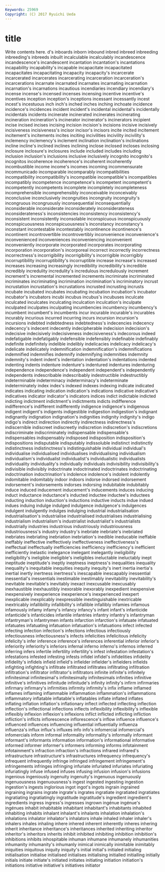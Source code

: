 ```yaml
---
Keywords: 25969 
Copyright: (C) 2017 Ryuichi Ueda
---
```


# title

Write contents here.
d's inboards inborn inbound inbred inbreed inbreeding inbreeding's
inbreeds inbuilt incalculable incalculably incandescence incandescence's incandescent incantation incantation's incantations
incapability incapability's incapable incapacitate incapacitated incapacitates incapacitating incapacity incapacity's incarcerate
incarcerated incarcerates incarcerating incarceration incarceration's incarcerations incarnate incarnated incarnates incarnating
incarnation incarnation's incarnations incautious incendiaries incendiary incendiary's incense incense's incensed
incenses incensing incentive incentive's incentives inception inception's inceptions incessant incessantly
incest incest's incestuous inch inch's inched inches inching inchoate incidence
incidence's incidences incident incident's incidental incidental's incidentally incidentals incidents incinerate
incinerated incinerates incinerating incineration incineration's incinerator incinerator's incinerators incipient incise
incised incises incising incision incision's incisions incisive incisively incisiveness incisiveness's
incisor incisor's incisors incite incited incitement incitement's incitements incites inciting
incivilities incivility incivility's inclemency inclemency's inclement inclination inclination's inclinations incline
incline's inclined inclines inclining inclose inclosed incloses inclosing inclosure inclosure's
inclosures include included includes including inclusion inclusion's inclusions inclusive inclusively
incognito incognito's incognitos incoherence incoherence's incoherent incoherently incombustible income income's
incomes incoming incommensurate incommunicado incomparable incomparably incompatibilities incompatibility incompatibility's incompatible
incompatible's incompatibles incompatibly incompetence incompetence's incompetent incompetent's incompetently incompetents incomplete
incompletely incompleteness incomprehensible incomprehensibly inconceivable inconceivably inconclusive inconclusively incongruities incongruity
incongruity's incongruous incongruously inconsequential inconsequentially inconsiderable inconsiderate inconsiderately inconsiderateness inconsiderateness's
inconsistencies inconsistency inconsistency's inconsistent inconsistently inconsolable inconspicuous inconspicuously inconspicuousness inconspicuousness's
inconstancy inconstancy's inconstant incontestable incontestably incontinence incontinence's incontinent incontrovertible incontrovertibly
inconvenience inconvenience's inconvenienced inconveniences inconveniencing inconvenient inconveniently incorporate incorporated incorporates
incorporating incorporation incorporation's incorporeal incorrect incorrectly incorrectness incorrectness's incorrigibility incorrigibility's
incorrigible incorrigibly incorruptibility incorruptibility's incorruptible increase increase's increased increases increasing
increasingly incredibility incredibility's incredible incredibly incredulity incredulity's incredulous incredulously increment
increment's incremental incremented increments incriminate incriminated incriminates incriminating incrimination incrimination's
incriminatory incrust incrustation incrustation's incrustations incrusted incrusting incrusts incubate incubated
incubates incubating incubation incubation's incubator incubator's incubators incubi incubus incubus's
incubuses inculcate inculcated inculcates inculcating inculcation inculcation's inculpate inculpated inculpates
inculpating incumbencies incumbency incumbency's incumbent incumbent's incumbents incur incurable incurable's
incurables incurably incurious incurred incurring incurs incursion incursion's incursions indebted
indebtedness indebtedness's indecencies indecency indecency's indecent indecently indecipherable indecision indecision's
indecisive indecisively indecisiveness indecisiveness's indecorous indeed indefatigable indefatigably indefensible indefensibly
indefinable indefinably indefinite indefinitely indelible indelibly indelicacies indelicacy indelicacy's indelicate
indelicately indemnification indemnification's indemnifications indemnified indemnifies indemnify indemnifying indemnities indemnity
indemnity's indent indent's indentation indentation's indentations indented indenting indents indenture
indenture's indentured indentures indenturing independence independence's independent independent's independently independents
indescribable indescribably indestructible indestructibly indeterminable indeterminacy indeterminacy's indeterminate indeterminately index
index's indexed indexes indexing indicate indicated indicates indicating indication indication's
indications indicative indicative's indicatives indicator indicator's indicators indices indict indictable
indicted indicting indictment indictment's indictments indicts indifference indifference's indifferent indifferently
indigence indigence's indigenous indigent indigent's indigents indigestible indigestion indigestion's indignant
indignantly indignation indignation's indignities indignity indignity's indigo indigo's indirect indirection
indirectly indirectness indirectness's indiscernible indiscreet indiscreetly indiscretion indiscretion's indiscretions indiscriminate
indiscriminately indispensable indispensable's indispensables indispensably indisposed indisposition indisposition's indispositions indisputable
indisputably indissoluble indistinct indistinctly indistinctness indistinctness's indistinguishable individual individual's individualise
individualised individualises individualising individualism individualism's individualist individualist's individualistic individualists individuality
individuality's individually individuals indivisibility indivisibility's indivisible indivisibly indoctrinate indoctrinated indoctrinates
indoctrinating indoctrination indoctrination's indolence indolence's indolent indolently indomitable indomitably indoor
indoors indorse indorsed indorsement indorsement's indorsements indorses indorsing indubitable indubitably
induce induced inducement inducement's inducements induces inducing induct inductance inductance's
inducted inductee inductee's inductees inducting induction induction's inductions inductive inducts
indue indued indues induing indulge indulged indulgence indulgence's indulgences indulgent
indulgently indulges indulging industrial industrialisation industrialisation's industrialise industrialised industrialises industrialising
industrialism industrialism's industrialist industrialist's industrialists industrially industries industrious industriously industriousness
industriousness's industry industry's inebriate inebriate's inebriated inebriates inebriating inebriation inebriation's
inedible ineducable ineffable ineffably ineffective ineffectively ineffectiveness ineffectiveness's ineffectual ineffectually
inefficiencies inefficiency inefficiency's inefficient inefficiently inelastic inelegance inelegant inelegantly ineligibility
ineligibility's ineligible ineligible's ineligibles ineluctable ineluctably inept ineptitude ineptitude's ineptly
ineptness ineptness's inequalities inequality inequality's inequitable inequities inequity inequity's inert
inertia inertia's inertial inertly inertness inertness's inescapable inescapably inessential inessential's
inessentials inestimable inestimably inevitability inevitability's inevitable inevitable's inevitably inexact inexcusable
inexcusably inexhaustible inexhaustibly inexorable inexorably inexpedient inexpensive inexpensively inexperience inexperience's
inexperienced inexpert inexplicable inexplicably inexpressible inextinguishable inextricable inextricably infallibility infallibility's
infallible infallibly infamies infamous infamously infamy infamy's infancy infancy's infant
infant's infanticide infanticide's infanticides infantile infantries infantry infantry's infantryman infantryman's
infantrymen infants infarction infarction's infatuate infatuated infatuates infatuating infatuation infatuation's
infatuations infect infected infecting infection infection's infections infectious infectiously infectiousness
infectiousness's infects infelicities infelicitous infelicity infelicity's infer inference inference's inferences
inferential inferior inferior's inferiority inferiority's inferiors infernal inferno inferno's infernos
inferred inferring infers infertile infertility infertility's infest infestation infestation's infestations
infested infesting infests infidel infidel's infidelities infidelity infidelity's infidels infield
infield's infielder infielder's infielders infields infighting infighting's infiltrate infiltrated infiltrates
infiltrating infiltration infiltration's infiltrator infiltrator's infiltrators infinite infinite's infinitely infinitesimal
infinitesimal's infinitesimally infinitesimals infinities infinitive infinitive's infinitives infinitude infinitude's infinity
infinity's infirm infirmaries infirmary infirmary's infirmities infirmity infirmity's infix inflame
inflamed inflames inflaming inflammable inflammation inflammation's inflammations inflammatory inflatable inflatable's
inflatables inflate inflated inflates inflating inflation inflation's inflationary inflect inflected
inflecting inflection inflection's inflectional inflections inflects inflexibility inflexibility's inflexible inflexibly
inflexion inflexion's inflexions inflict inflicted inflicting infliction infliction's inflicts inflorescence
inflorescence's inflow influence influence's influenced influences influencing influential influentially influenza
influenza's influx influx's influxes info info's infomercial infomercial's infomercials inform
informal informality informality's informally informant informant's informants information information's informational
informative informed informer informer's informers informing informs infotainment infotainment's infraction
infraction's infractions infrared infrared's infrastructure infrastructure's infrastructures infrequency infrequency's infrequent
infrequently infringe infringed infringement infringement's infringements infringes infringing infuriate infuriated
infuriates infuriating infuriatingly infuse infused infuses infusing infusion infusion's infusions
ingenious ingeniously ingenuity ingenuity's ingenuous ingenuously ingenuousness ingenuousness's ingest ingested
ingesting ingestion ingestion's ingests inglorious ingot ingot's ingots ingrain ingrained
ingraining ingrains ingrate ingrate's ingrates ingratiate ingratiated ingratiates ingratiating ingratiatingly
ingratitude ingratitude's ingredient ingredient's ingredients ingress ingress's ingresses ingrown ingénue
ingénue's ingénues inhabit inhabitable inhabitant inhabitant's inhabitants inhabited inhabiting inhabits
inhalant inhalant's inhalants inhalation inhalation's inhalations inhalator inhalator's inhalators inhale
inhaled inhaler inhaler's inhalers inhales inhaling inhere inhered inherent inherently
inheres inhering inherit inheritance inheritance's inheritances inherited inheriting inheritor inheritor's
inheritors inherits inhibit inhibited inhibiting inhibition inhibition's inhibitions inhibits inhospitable
inhuman inhumane inhumanely inhumanities inhumanity inhumanity's inhumanly inimical inimically inimitable
inimitably iniquities iniquitous iniquity iniquity's initial initial's initialed initialing initialisation
initialise initialised initialises initialising initialled initialling initially initials initiate initiate's
initiated initiates initiating initiation initiation's initiations initiative initiative's initiatives initiator
